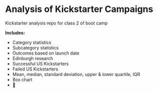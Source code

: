 # Analysis of Kickstarter Campaigns
Kickstarter analysis repo for class 2 of boot camp 

**Includes:**  

* Category statistics
* Subcategory statistics
* Outcomes based on launch date
* Edinburgh research
* Successful US Kickstarters
* Failed US Kickstarters
* Mean, median, standard deviation, upper & lower quartile, IQR
* Box chart
* :rainbow:
